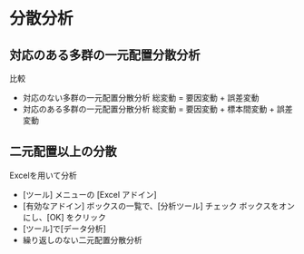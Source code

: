 # 分散分析
## 対応のある多群の一元配置分散分析

比較  
- 対応のない多群の一元配置分散分析
総変動 = 要因変動 + 誤差変動
- 対応のある多群の一元配置分散分析
総変動 = 要因変動 + 標本間変動 + 誤差変動

## 二元配置以上の分散
Excelを用いて分析
- [ツール] メニューの [Excel アドイン]
- [有効なアドイン] ボックスの一覧で、[分析ツール] チェック ボックスをオンにし、[OK] をクリック
- [ツール]で[データ分析]
- 繰り返しのない二元配置分散分析
